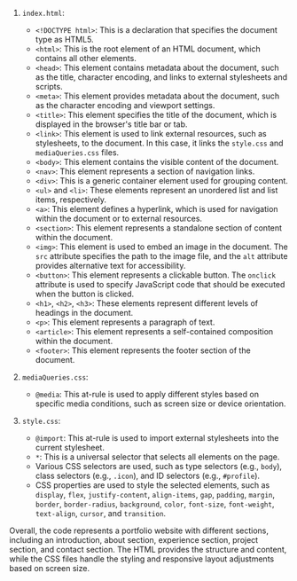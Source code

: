 

1. `index.html`:

   - `<!DOCTYPE html>`: This is a declaration that specifies the document type as HTML5.
   - `<html>`: This is the root element of an HTML document, which contains all other elements.
   - `<head>`: This element contains metadata about the document, such as the title, character encoding, and links to external stylesheets and scripts.
   - `<meta>`: This element provides metadata about the document, such as the character encoding and viewport settings.
   - `<title>`: This element specifies the title of the document, which is displayed in the browser's title bar or tab.
   - `<link>`: This element is used to link external resources, such as stylesheets, to the document. In this case, it links the `style.css` and `mediaQueries.css` files.
   - `<body>`: This element contains the visible content of the document.
   - `<nav>`: This element represents a section of navigation links.
   - `<div>`: This is a generic container element used for grouping content.
   - `<ul>` and `<li>`: These elements represent an unordered list and list items, respectively.
   - `<a>`: This element defines a hyperlink, which is used for navigation within the document or to external resources.
   - `<section>`: This element represents a standalone section of content within the document.
   - `<img>`: This element is used to embed an image in the document. The `src` attribute specifies the path to the image file, and the `alt` attribute provides alternative text for accessibility.
   - `<button>`: This element represents a clickable button. The `onclick` attribute is used to specify JavaScript code that should be executed when the button is clicked.
   - `<h1>`, `<h2>`, `<h3>`: These elements represent different levels of headings in the document.
   - `<p>`: This element represents a paragraph of text.
   - `<article>`: This element represents a self-contained composition within the document.
   - `<footer>`: This element represents the footer section of the document.

2. `mediaQueries.css`:

   - `@media`: This at-rule is used to apply different styles based on specific media conditions, such as screen size or device orientation.

3. `style.css`:

   - `@import`: This at-rule is used to import external stylesheets into the current stylesheet.
   - `*`: This is a universal selector that selects all elements on the page.
   - Various CSS selectors are used, such as type selectors (e.g., `body`), class selectors (e.g., `.icon`), and ID selectors (e.g., `#profile`).
   - CSS properties are used to style the selected elements, such as `display`, `flex`, `justify-content`, `align-items`, `gap`, `padding`, `margin`, `border`, `border-radius`, `background`, `color`, `font-size`, `font-weight`, `text-align`, `cursor`, and `transition`.

Overall, the code represents a portfolio website with different sections, including an introduction, about section, experience section, project section, and contact section. The HTML provides the structure and content, while the CSS files handle the styling and responsive layout adjustments based on screen size.
